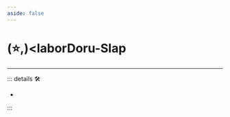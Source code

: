 ```yaml
---
aside: false
---
```

# (⭐,)<laborDoru</labor>-Slap

---

<!-- =================================================== -->
<!-- =================================================== -->
<!-- =================================================== -->
<!-- =================================================== -->
<!-- =================================================== -->
::: details 🛠

-

:::
